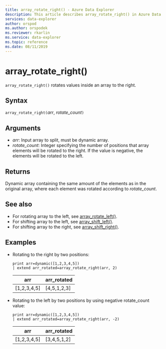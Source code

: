 ```yaml
---
title: array_rotate_right() - Azure Data Explorer
description: This article describes array_rotate_right() in Azure Data Explorer.
services: data-explorer
author: orspod
ms.author: orspodek
ms.reviewer: rkarlin
ms.service: data-explorer
ms.topic: reference
ms.date: 08/11/2019
---
```

# array_rotate_right()

`array_rotate_right()` rotates values inside an array to the right.

## Syntax

`array_rotate_right(`*arr*, *rotate_count*`)`

## Arguments

* *arr*: Input array to split, must be dynamic array.
* *rotate_count*: Integer specifying the number of positions that array elements will be rotated to the right. If the value is negative, the elements will be rotated to the left.

## Returns

Dynamic array containing the same amount of the elements as in the original array, where each element was rotated according to *rotate_count*.

## See also

* For rotating array to the left, see [array_rotate_left()](array_rotate_leftfunction.md).
* For shifting array to the left, see [array_shift_left()](array_shift_leftfunction.md).
* For shifting array to the right, see [array_shift_right()](array_shift_rightfunction.md).

## Examples

* Rotating to the right by two positions:

    <!-- csl: https://help.kusto.windows.net:443/Samples -->
    ```kusto
    print arr=dynamic([1,2,3,4,5]) 
    | extend arr_rotated=array_rotate_right(arr, 2)
    ```
    
    |arr|arr_rotated|
    |---|---|
    |[1,2,3,4,5]|[4,5,1,2,3]|

* Rotating to the left by two positions by using negative rotate_count value:

    <!-- csl: https://help.kusto.windows.net:443/Samples -->
    ```kusto
    print arr=dynamic([1,2,3,4,5]) 
    | extend arr_rotated=array_rotate_right(arr, -2)
    ```
    
    |arr|arr_rotated|
    |---|---|
    |[1,2,3,4,5]|[3,4,5,1,2]|
